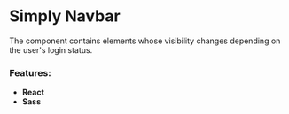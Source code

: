 # Simply Navbar
The component contains elements whose visibility changes depending on the user's login status.
### Features:
* **React**
* **Sass**